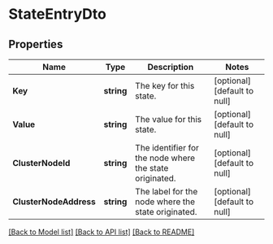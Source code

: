 # StateEntryDto

## Properties
Name | Type | Description | Notes
------------ | ------------- | ------------- | -------------
**Key** | **string** | The key for this state. | [optional] [default to null]
**Value** | **string** | The value for this state. | [optional] [default to null]
**ClusterNodeId** | **string** | The identifier for the node where the state originated. | [optional] [default to null]
**ClusterNodeAddress** | **string** | The label for the node where the state originated. | [optional] [default to null]

[[Back to Model list]](../README.md#documentation-for-models) [[Back to API list]](../README.md#documentation-for-api-endpoints) [[Back to README]](../README.md)


